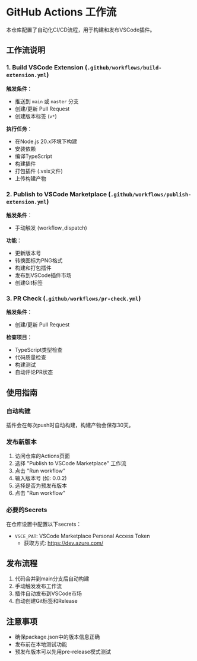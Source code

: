 # GitHub Actions 工作流

本仓库配置了自动化CI/CD流程，用于构建和发布VSCode插件。

## 工作流说明

### 1. Build VSCode Extension (`.github/workflows/build-extension.yml`)
**触发条件**：
- 推送到 `main` 或 `master` 分支
- 创建/更新 Pull Request
- 创建版本标签 (`v*`)

**执行任务**：
- 在Node.js 20.x环境下构建
- 安装依赖
- 编译TypeScript
- 构建插件
- 打包插件 (.vsix文件)
- 上传构建产物

### 2. Publish to VSCode Marketplace (`.github/workflows/publish-extension.yml`)
**触发条件**：
- 手动触发 (workflow_dispatch)

**功能**：
- 更新版本号
- 转换图标为PNG格式
- 构建和打包插件
- 发布到VSCode插件市场
- 创建Git标签

### 3. PR Check (`.github/workflows/pr-check.yml`)
**触发条件**：
- 创建/更新 Pull Request

**检查项目**：
- TypeScript类型检查
- 代码质量检查
- 构建测试
- 自动评论PR状态

## 使用指南

### 自动构建
插件会在每次push时自动构建，构建产物会保存30天。

### 发布新版本
1. 访问仓库的Actions页面
2. 选择 "Publish to VSCode Marketplace" 工作流
3. 点击 "Run workflow"
4. 输入版本号 (如: 0.0.2)
5. 选择是否为预发布版本
6. 点击 "Run workflow"

### 必要的Secrets
在仓库设置中配置以下secrets：

- `VSCE_PAT`: VSCode Marketplace Personal Access Token
  - 获取方式: https://dev.azure.com/

## 发布流程
1. 代码合并到main分支后自动构建
2. 手动触发发布工作流
3. 插件自动发布到VSCode市场
4. 自动创建Git标签和Release

## 注意事项
- 确保package.json中的版本信息正确
- 发布前在本地测试功能
- 预发布版本可以先用pre-release模式测试